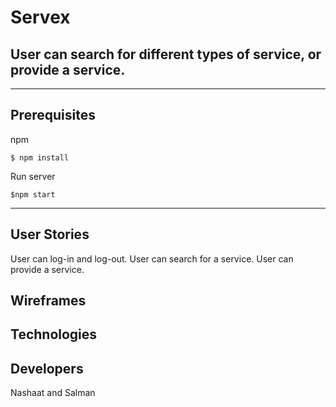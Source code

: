 # Servex



## User can search for different types of service, or provide a service. 


---
## Prerequisites

npm  
```
$ npm install
```

Run server
```
$npm start
```

---
## User Stories
User can log-in and log-out.
User can search for a service.
User can provide a service.


## Wireframes





## Technologies




## Developers
Nashaat and Salman